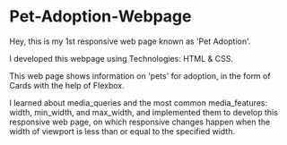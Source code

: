 # Pet-Adoption-Webpage

Hey, this is my 1st responsive web page known as 'Pet Adoption'.

I developed this webpage using Technologies: HTML & CSS.

This web page shows information on 'pets' for adoption, in the form of Cards with the help of Flexbox.

I learned about media_queries and the most common media_features: width, min_width, and max_width, and implemented them to develop this responsive web page, on which responsive changes happen when the width of viewport is less than or equal to the specified width.